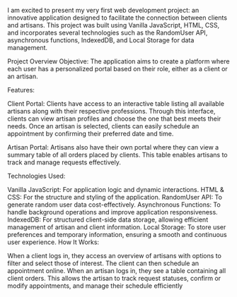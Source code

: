I am excited to present my very first web development project: an innovative application designed to facilitate the connection between clients and artisans. This project was built using Vanilla JavaScript, HTML, CSS, and incorporates several technologies such as the RandomUser API, asynchronous functions, IndexedDB, and Local Storage for data management.

Project Overview
Objective: The application aims to create a platform where each user has a personalized portal based on their role, either as a client or an artisan.

Features:

Client Portal: Clients have access to an interactive table listing all available artisans along with their respective professions. Through this interface, clients can view artisan profiles and choose the one that best meets their needs. Once an artisan is selected, clients can easily schedule an appointment by confirming their preferred date and time.

Artisan Portal: Artisans also have their own portal where they can view a summary table of all orders placed by clients. This table enables artisans to track and manage requests effectively.

Technologies Used:

Vanilla JavaScript: For application logic and dynamic interactions.
HTML & CSS: For the structure and styling of the application.
RandomUser API: To generate random user data cost-effectively.
Asynchronous Functions: To handle background operations and improve application responsiveness.
IndexedDB: For structured client-side data storage, allowing efficient management of artisan and client information.
Local Storage: To store user preferences and temporary information, ensuring a smooth and continuous user experience.
How It Works:

When a client logs in, they access an overview of artisans with options to filter and select those of interest. The client can then schedule an appointment online.
When an artisan logs in, they see a table containing all client orders. This allows the artisan to track request statuses, confirm or modify appointments, and manage their schedule efficiently
